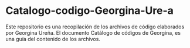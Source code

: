 # Catalogo-codigo-Georgina-Ure-a
Este repositorio es una recopilación de los archivos de código elaborados por Georgina Ureña. El documento Catálogo de códigos de Georgina, es una guía del contenido de los archivos.

